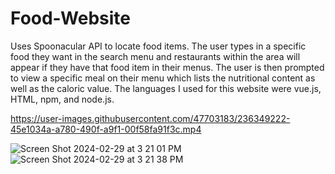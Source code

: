 # Food-Website
Uses Spoonacular API to locate food items. The user types in a specific food they want in the search menu and restaurants within the area will appear if they have that food item in their menus. The user is then prompted to view a specific meal on their menu which lists the nutritional content as well as the caloric value. The languages I used for this website were vue.js, HTML, npm, and node.js.




https://user-images.githubusercontent.com/47703183/236349222-45e1034a-a780-490f-a9f1-00f58fa91f3c.mp4

![Screen Shot 2024-02-29 at 3 21 01 PM](https://github.com/avelas68/Food-Website/assets/47703183/c4701261-9712-4c96-9bde-1f3cd30d86ac)
![Screen Shot 2024-02-29 at 3 21 38 PM](https://github.com/avelas68/Food-Website/assets/47703183/913c19ff-ee31-4e14-aac5-6b081a91c9ce)
